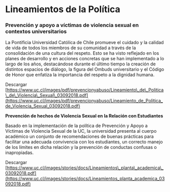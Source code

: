 # Lineamientos de la Política

### Prevención y apoyo a víctimas de violencia sexual en contextos universitarios

La Pontificia Universidad Católica de Chile promueve el cuidado y la calidad de vida de todos los miembros de su comunidad a través de la consolidación de una cultura del respeto. Esto se ha visto reflejado en los planes de desarrollo y en acciones concretas que se han implementado a lo largo de los años, destacándose durante el último tiempo la creación de distintos espacios de diálogo, la figura del Ombuds universitario y el Código de Honor que enfatiza la importancia del respeto a la dignidad humana.

Descargar  
[https://www.uc.cl/images/pdf/prevencionyabuso/Lineamiento\_de\_Politica\_de\_Violencia\_Sexual\_03092018.pdf](https://www.uc.cl/images/pdf/prevencionyabuso/Lineamiento_de_Politica_de_Violencia_Sexual_03092018.pdf)



**Prevención de hechos de Violencia Sexual en la Relación con Estudiantes**

Basado en la implementación de la política de Prevención y Apoyo a Víctimas de Violencia Sexual de la UC, la universidad presenta al cuerpo académico un conjunto de recomendaciones de buenas prácticas para facilitar una adecuada convivencia con los estudiantes, un correcto manejo de los límites en dicha relación y la prevención de conductas confusas o inapropiadas.

Descargar  
[https://www.uc.cl/images/stories/docs/Lineamientos\_planta\_academica\_03092018.pdf](https://www.uc.cl/images/stories/docs/Lineamientos_planta_academica_03092018.pdf)

